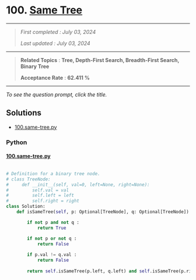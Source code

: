 # 100. [Same Tree](<https://leetcode.com/problems/same-tree>)

------

> *First completed : July 03, 2024*
>
> *Last updated : July 03, 2024*


------

> **Related Topics** : **Tree, Depth-First Search, Breadth-First Search, Binary Tree**
>
> **Acceptance Rate** : **62.411 %**


------

*To see the question prompt, click the title.*

## Solutions

- [100.same-tree.py](<../my-submissions/100.same-tree.py>)
### Python
#### [100.same-tree.py](<../my-submissions/100.same-tree.py>)
```Python

# Definition for a binary tree node.
# class TreeNode:
#     def __init__(self, val=0, left=None, right=None):
#         self.val = val
#         self.left = left
#         self.right = right
class Solution:
    def isSameTree(self, p: Optional[TreeNode], q: Optional[TreeNode]) -> bool:

        if not p and not q :
            return True

        if not p or not q :
            return False
        
        if p.val != q.val :
            return False
        
        return self.isSameTree(p.left, q.left) and self.isSameTree(p.right, q.right)
        

```

